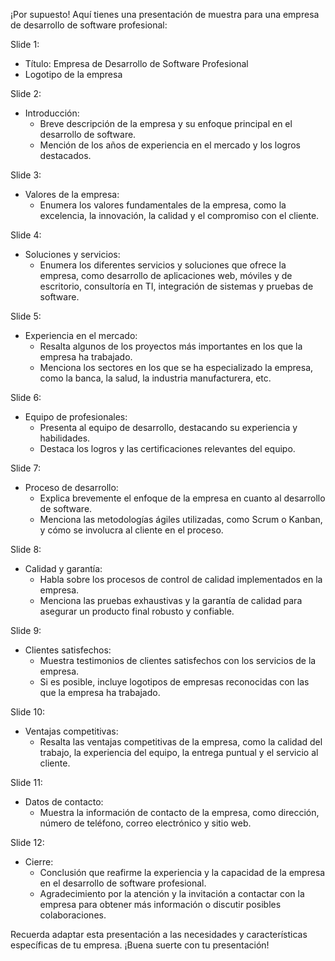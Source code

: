 ¡Por supuesto! Aquí tienes una presentación de muestra para una empresa de desarrollo de software profesional:

Slide 1:
- Título: Empresa de Desarrollo de Software Profesional
- Logotipo de la empresa

Slide 2:
- Introducción:
  - Breve descripción de la empresa y su enfoque principal en el desarrollo de software.
  - Mención de los años de experiencia en el mercado y los logros destacados.

Slide 3:
- Valores de la empresa:
  - Enumera los valores fundamentales de la empresa, como la excelencia, la innovación, la calidad y el compromiso con el cliente.

Slide 4:
- Soluciones y servicios:
  - Enumera los diferentes servicios y soluciones que ofrece la empresa, como desarrollo de aplicaciones web, móviles y de escritorio, consultoría en TI, integración de sistemas y pruebas de software.

Slide 5:
- Experiencia en el mercado:
  - Resalta algunos de los proyectos más importantes en los que la empresa ha trabajado.
  - Menciona los sectores en los que se ha especializado la empresa, como la banca, la salud, la industria manufacturera, etc.

Slide 6:
- Equipo de profesionales:
  - Presenta al equipo de desarrollo, destacando su experiencia y habilidades.
  - Destaca los logros y las certificaciones relevantes del equipo.

Slide 7:
- Proceso de desarrollo:
  - Explica brevemente el enfoque de la empresa en cuanto al desarrollo de software.
  - Menciona las metodologías ágiles utilizadas, como Scrum o Kanban, y cómo se involucra al cliente en el proceso.

Slide 8:
- Calidad y garantía:
  - Habla sobre los procesos de control de calidad implementados en la empresa.
  - Menciona las pruebas exhaustivas y la garantía de calidad para asegurar un producto final robusto y confiable.

Slide 9:
- Clientes satisfechos:
  - Muestra testimonios de clientes satisfechos con los servicios de la empresa.
  - Si es posible, incluye logotipos de empresas reconocidas con las que la empresa ha trabajado.

Slide 10:
- Ventajas competitivas:
  - Resalta las ventajas competitivas de la empresa, como la calidad del trabajo, la experiencia del equipo, la entrega puntual y el servicio al cliente.

Slide 11:
- Datos de contacto:
  - Muestra la información de contacto de la empresa, como dirección, número de teléfono, correo electrónico y sitio web.

Slide 12:
- Cierre:
  - Conclusión que reafirme la experiencia y la capacidad de la empresa en el desarrollo de software profesional.
  - Agradecimiento por la atención y la invitación a contactar con la empresa para obtener más información o discutir posibles colaboraciones.

Recuerda adaptar esta presentación a las necesidades y características específicas de tu empresa. ¡Buena suerte con tu presentación!